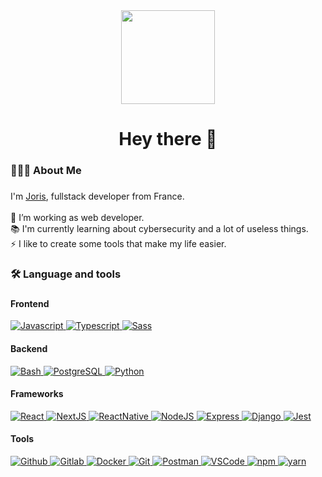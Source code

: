 <div align="center">
  <img height="150" src="https://camo.githubusercontent.com/62da68eb62b1e5f175f7d1f0191dd89a653d7908feb22d37d4a0ab07365d6791/68747470733a2f2f6d656469612e67697068792e636f6d2f6d656469612f4d3967624264396e6244724f5475314d71782f67697068792e676966"  />
</div>

###

<h1 align="center">Hey there 👋</h1>

###

<h3 align="left">👨🏻‍💻  About Me</h3>

###

<p align="left">I'm <a href="https://joris-lefait.com" target="_blank">Joris</a>, fullstack developer from France.
<br>
<br>
🔭 I’m working as web developer.<br>
📚 I'm currently learning about cybersecurity and a lot of useless things.<br>
⚡️ I like to create some tools that make my life easier.

###

<h3 align="left">🛠 Language and tools</h3>

###

<div align="left">

<h4>Frontend</h4>
<a href="https://developer.mozilla.org/en-US/docs/Web/JavaScript" target="_blank" rel="noreferrer"> 
<img src="https://img.shields.io/badge/Javascript-yellow" alt="Javascript"/> </a>
 <a href="https://www.typescriptlang.org/" target="_blank" rel="noreferrer"> 
<img src="https://img.shields.io/badge/Typescript-blue" alt="Typescript"/> </a>
 <a href="https://sass-lang.com" target="_blank" rel="noreferrer"> 
<img src="https://img.shields.io/badge/Sass-pink" alt="Sass"/> </a>

<h4>Backend</h4>
<a href="https://www.gnu.org/software/bash/" target="_blank" rel="noreferrer"> 
<img src="https://img.shields.io/badge/Bash-black" alt="Bash"/> </a> 
<a href="https://www.postgresql.org" target="_blank" rel="noreferrer"> 
<img src="https://img.shields.io/badge/PostgreSQL-darkblue" alt="PostgreSQL"/> </a>
 <a href="https://www.python.org" target="_blank" rel="noreferrer"> 
<img src="https://img.shields.io/badge/Python-blue" alt="Python"/> </a>

<h4>Frameworks</h4>
<a href="https://reactjs.org/" target="_blank" rel="noreferrer"> 
<img src="https://img.shields.io/badge/React-blue" alt="React"/> </a> 
<a href="https://nextjs.org/" target="_blank" rel="noreferrer"> 
<img src="https://img.shields.io/badge/NextJS-grey" alt="NextJS"/> </a> 
<a href="https://reactnative.dev/" target="_blank" rel="noreferrer"> 
<img src="https://img.shields.io/badge/ReactNative-blue" alt="ReactNative"/> </a> 
<a href="https://nodejs.org" target="_blank" rel="noreferrer"> 
<img src="https://img.shields.io/badge/NodeJS-green" alt="NodeJS"/> </a>
<a href="https://expressjs.com" target="_blank" rel="noreferrer">
<img src="https://img.shields.io/badge/Express-grey" alt="Express"/> </a> 
<a href="https://www.djangoproject.com/" target="_blank" rel="noreferrer"> 
<img src="https://img.shields.io/badge/Django-green" alt="Django"/> </a> 
<a href="https://jestjs.io" target="_blank" rel="noreferrer"> 
<img src="https://img.shields.io/badge/Jest-grey" alt="Jest"/> </a>

<h4>Tools</h4>
<a href="https://www.github.com/" target="_blank" rel="noreferrer"> 
<img src="https://img.shields.io/badge/Github-black" alt="Github"/> </a> 
<a href="https://about.gitlab.com/" target="_blank" rel="noreferrer"> 
<img src="https://img.shields.io/badge/Gitlab-orange" alt="Gitlab"/> </a>
<a href="https://www.docker.com/" target="_blank" rel="noreferrer"> 
<img src="https://img.shields.io/badge/Docker-blue" alt="Docker"/> </a> 
<a href="https://git-scm.com/" target="_blank" rel="noreferrer">
<img src="https://img.shields.io/badge/Git-red" alt="Git"/> </a> 
<a href="https://postman.com" target="_blank" rel="noreferrer"> 
<img src="https://img.shields.io/badge/Postman-orange" alt="Postman"/> </a>
<a href="https://code.visualstudio.com/" target="_blank" rel="noreferrer"> 
<img src="https://img.shields.io/badge/VSCode-blue" alt="VSCode"/> </a>
<a href="https://www.npmjs.com/" target="_blank" rel="noreferrer"> 
<img src="https://img.shields.io/badge/npm-red" alt="npm"/> </a>
<a href="https://yarnpkg.com/" target="_blank" rel="noreferrer">
<img src="https://img.shields.io/badge/yarn-blue" alt="yarn"/> </a>
</div>

###
